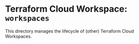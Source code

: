 # Terraform Cloud Workspace: `workspaces`

This directory manages the lifecycle of (other) Terraform Cloud Workspaces.
